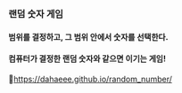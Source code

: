### 랜덤 숫자 게임 
#### 범위를 결정하고, 그 범위 안에서 숫자를 선택한다.
#### 컴퓨터가 결정한 랜덤 숫자와 같으면 이기는 게임!
🔗https://dahaeee.github.io/random_number/
